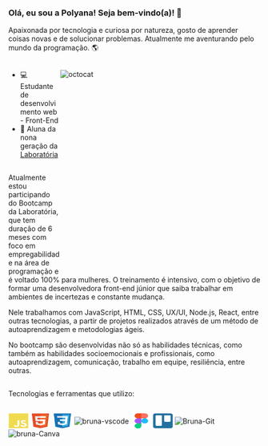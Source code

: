 
 ### Olá, eu sou a Polyana! Seja bem-vindo(a)! 👋
 
Apaixonada por tecnologia e curiosa por natureza, gosto de aprender coisas novas e de solucionar problemas. Atualmente me aventurando pelo mundo da programação. 🌎 

##

<div> 
 <img align="right" alt="octocat" height="400" width="400" src="file:///home/polyana/Transfer%C3%AAncias/octocat-1685019636582.png">
</div>
 

* :computer: Estudante de desenvolvimento web - Front-End 
* :yellow_heart: Aluna da nona geração da [Laboratória](https://www.laboratoria.la/br)

##

Atualmente estou participando do Bootcamp da Laboratória, que tem duração de 6 meses com foco em empregabilidade na área de programação e é voltado 100% para mulheres. O treinamento é intensivo, com o objetivo de formar uma desenvolvedora front-end júnior que saiba trabalhar em ambientes de incertezas e constante mudança. 

Nele trabalhamos com JavaScript, HTML, CSS, UX/UI, Node.js, React, entre outras tecnologias, a partir de projetos realizados através de um método de autoaprendizagem e metodologias ágeis. 

No bootcamp são desenvolvidas não só as habilidades técnicas, como também as habilidades socioemocionais e profissionais, como autoaprendizagem, comunicação, trabalho em equipe, resiliência, entre outras.

##

Tecnologias e ferramentas que utilizo:

<div style="display: inline_block"><br>
  <img align="center" alt="bruna-Js" height="30" width="40" src="https://raw.githubusercontent.com/devicons/devicon/master/icons/javascript/javascript-plain.svg">
  <img align="center" alt="bruna-HTML" height="30" width="40" src="https://raw.githubusercontent.com/devicons/devicon/master/icons/html5/html5-original.svg">
  <img align="center" alt="bruna-CSS" height="30" width="40" src="https://raw.githubusercontent.com/devicons/devicon/master/icons/css3/css3-original.svg">
  <img align="center" alt="bruna-vscode" height="35" width="35" src="https://cdn.icon-icons.com/icons2/2107/PNG/512/file_type_vscode_icon_130084.png"
  <img align="center" alt="bruna-Github" height="30" width="40" src="https://raw.githubusercontent.com/devicons/devicon/master/icons/github/github-original.svg">
  <img align="center" alt="bruna-Figma" height="30" width="40" src="https://raw.githubusercontent.com/devicons/devicon/master/icons/figma/figma-original.svg">
  <img align="center" alt="bruna-Trello" height="30" width="40" src="https://raw.githubusercontent.com/devicons/devicon/master/icons/trello/trello-plain.svg">
  <img align="center" alt="Bruna-Git" height="30" width="40" src="https://cdn.jsdelivr.net/gh/devicons/devicon/icons/git/git-original.svg">
  <img align="center" alt="bruna-Canva" height="30" width="40" src="https://cdn.jsdelivr.net/gh/devicons/devicon/icons/canva/canva-original.svg">
          
 </div>
 
 ##
 
 
